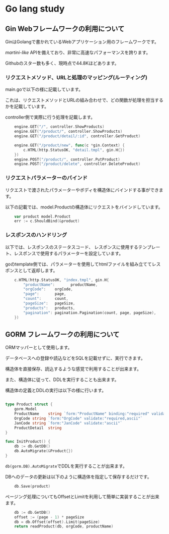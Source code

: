 # Go lang study

## Gin Webフレームワークの利用について

GinはGolangで書かれているWebアプリケーション用のフレームワークです。

_martini-like_ APIを備えており、非常に高速なパフォーマンスを誇ります。

Githubのスター数も多く、現時点で44.8Kほどあります。
### リクエストメソッド、URLと処理のマッピング(ルーティング)

main.goで以下の様に記載しています。

これは、リクエストメソッドとURLの組み合わせで、どの関数が処理を担当するかを記載しています。

controller側で実際に行う処理を記載します。

``` go
	engine.GET("/", controller.ShowProducts)
	engine.GET("/product/", controller.ShowProducts)
	engine.GET("/product/detail/:id", controller.GetProduct)

	engine.GET("/product/new", func(c *gin.Context) {
		c.HTML(http.StatusOK, "detail.tmpl", gin.H{})
	})
	engine.POST("/product/", controller.PutProduct)
	engine.POST("/product/delete", controller.DeleteProduct)
```

### リクエストパラメーターのバインド

リクエストで渡されたパラメーターやボディを構造体にバインドする事ができます。

以下の記載では、model.Productの構造体にリクエストをバインドしています。

``` go
	var product model.Product
	err := c.ShouldBind(&product)
```

### レスポンスのハンドリング

以下では、レスポンスのステータスコード、
レスポンスに使用するテンプレート、レスポンスで使用するパラメーターを設定しています。

goのtemplate側では、パラメーターを使用してhtmlファイルを組み立ててレスポンスとして返却します。

``` go
	c.HTML(http.StatusOK, "index.tmpl", gin.H{
		"productName":       productName,
		"orgCode":    orgCode,
		"page":       page,
		"count":      count,
		"pageSize":   pageSize,
		"products":   products,
		"pagination": pagination.Pagination(count, page, pageSize),
	})
```

## GORM フレームワークの利用について

ORMマッパーとして使用します。

データベースへの登録や読込などをSQLを記載せずに、実行できます。

構造体を直接保存、読込するような感覚で利用することが出来ます。

また、構造体に従って、DDLを実行することも出来ます。

構造体の定義とDDLの実行は以下の様に行います。

``` go

type Product struct {
	gorm.Model
	ProductName    string `form:"ProductName" binding:"required" validate:"required"`
	OrgCode string `form:"OrgCode" validate:"required,ascii"`
	JanCode string `form:"JanCode" validate:"ascii"`
	ProductDetail  string
}

func InitProduct() {
	db := db.GetDB()
	db.AutoMigrate(&Product{})
}

```

`db(gorm.DB).AutoMigrate`でDDLを実行することが出来ます。

DBへのデータの更新は以下のように構造体を指定して保存するだけです。

``` go
	db.Save(product)
```

ページング処理についてもOffsetとLimitを利用して簡単に実装することが出来ます。

``` go 
	db := db.GetDB()
	offset := (page - 1) * pageSize
	db = db.Offset(offset).Limit(pageSize)
	return readProduct(db, orgCode, productName)
```

